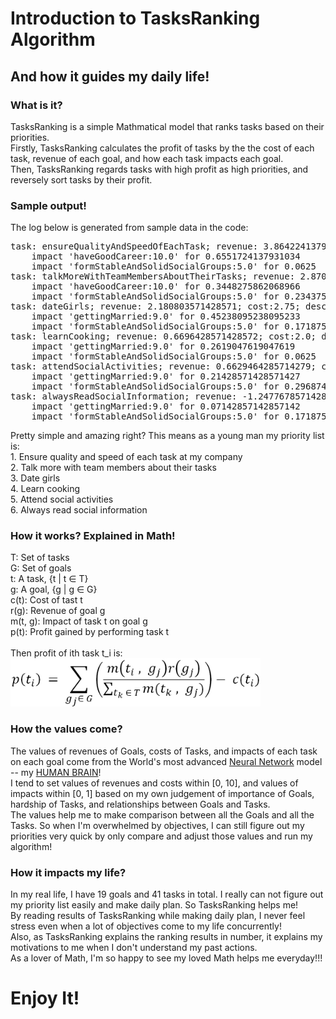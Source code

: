 <h1>Introduction to TasksRanking Algorithm</h1>
<h2>And how it guides my daily life!</h2>
<h3>What is it?</h3>
<p>
<!-- Explain why as a young man figuring priority is important. -->
TasksRanking is a simple Mathmatical model that ranks tasks based on their priorities.<br>
Firstly, TasksRanking calculates the profit of tasks by the the cost of each task, revenue of each goal, and how each task impacts each goal.<br>
Then, TasksRanking regards tasks with high profit as high priorities, and reversely sort tasks by their profit.
</p>
<h3>Sample output!</h3>
<p>
<!-- Paste the output from sample fake data. Don't leak your privacy! -->
The log below is generated from sample data in the code:
<pre>
task: ensureQualityAndSpeedOfEachTask; revenue: 3.864224137931034; cost:3.0; description: Ensure the quality, quantity, and speed of each tasks you finish, and never rush.
	impact 'haveGoodCareer:10.0' for 0.6551724137931034
	impact 'formStableAndSolidSocialGroups:5.0' for 0.0625
task: talkMoreWithTeamMembersAboutTheirTasks; revenue: 2.870150862068966; cost:1.75; description: Talk with others about there tasks, especially the ones collaborate closely with you. Know scope of each tasks and each ones tasks, know each one's responsibility, communicate first before working on other's responsibilities.
	impact 'haveGoodCareer:10.0' for 0.3448275862068966
	impact 'formStableAndSolidSocialGroups:5.0' for 0.234375
task: dateGirls; revenue: 2.180803571428571; cost:2.75; description: Date girls with the goal of getting married. Try to learn from them and know their ideas.
	impact 'gettingMarried:9.0' for 0.45238095238095233
	impact 'formStableAndSolidSocialGroups:5.0' for 0.171875
task: learnCooking; revenue: 0.6696428571428572; cost:2.0; description: Learn to cook good, nice, and delicious food.
	impact 'gettingMarried:9.0' for 0.2619047619047619
	impact 'formStableAndSolidSocialGroups:5.0' for 0.0625
task: attendSocialActivities; revenue: 0.6629464285714279; cost:2.75; description: Attend off line social activities received from various sources.
	impact 'gettingMarried:9.0' for 0.21428571428571427
	impact 'formStableAndSolidSocialGroups:5.0' for 0.29687499999999994
task: alwaysReadSocialInformation; revenue: -1.2477678571428572; cost:2.75; description: Form the habit of always read social related information from various channels, and extract valuable information relate to social activities.
	impact 'gettingMarried:9.0' for 0.07142857142857142
	impact 'formStableAndSolidSocialGroups:5.0' for 0.171875
</pre>
Pretty simple and amazing right? This means as a young man my priority list is:<br>
1. Ensure quality and speed of each task at my company<br>
2. Talk more with team members about their tasks<br>
3. Date girls<br>
4. Learn cooking<br>
5. Attend social activities<br>
6. Always read social information<br>
</p>
<h3>How it works? Explained in Math!</h3>
<p>
<!-- Explain the algorithm and include the Math formula. -->
T: Set of tasks<br>
G: Set of goals<br>
t: A task, {t | t ∈ T}<br>
g: A goal, {g | g ∈ G}<br>
c(t): Cost of tast t<br>
r(g): Revenue of goal g<br>
m(t, g): Impact of task t on goal g<br>
p(t): Profit gained by performing task t<br>
<br>
Then profit of ith task t_i is:<br>
<img src="ProfitOfTask.png" alt="Unable to show formula" width="400px"/>
</p>
<h3>How the values come?</h3>
<p>
The values of revenues of Goals, costs of Tasks, and impacts of each task on each goal come from the World's most advanced 
<a href="https://en.wikipedia.org/wiki/Artificial_neural_network" target="_blank">Neural Network</a> model -- 
my <a href="https://en.wikipedia.org/wiki/Human_brain" target="_blank">HUMAN BRAIN</a>!
<br>
I tend to set values of revenues and costs within [0, 10], and values of impacts within [0, 1] based on my own judgement of
importance of Goals, hardship of Tasks, and relationships between Goals and Tasks.
<br>
The values help me to make comparison between all the Goals and all the Tasks. So when I'm overwhelmed by objectives, 
I can still figure out my priorities very quick by only compare and adjust those values and run my algorithm!
</p>
<h3>How it impacts my life?</h3>
<p>
In my real life, I have 19 goals and 41 tasks in total. I really can not figure out my priority list easily and make daily plan. So TasksRanking helps me!<br>
By reading results of TasksRanking while making daily plan, I never feel stress even when
a lot of objectives come to my life concurrently!<br>
Also, as TasksRanking explains the ranking results in number, it explains my motivations to me when I don't understand my past actions.<br> 
As a lover of Math, I'm so happy to see my loved Math helps me everyday!!!
</p>

<h1>Enjoy It!</h1>
